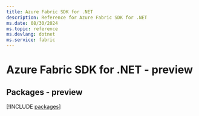 ```yaml
---
title: Azure Fabric SDK for .NET
description: Reference for Azure Fabric SDK for .NET
ms.date: 08/30/2024
ms.topic: reference
ms.devlang: dotnet
ms.service: fabric
---
```

# Azure Fabric SDK for .NET - preview
## Packages - preview
[!INCLUDE [packages](fabric-index.md)]